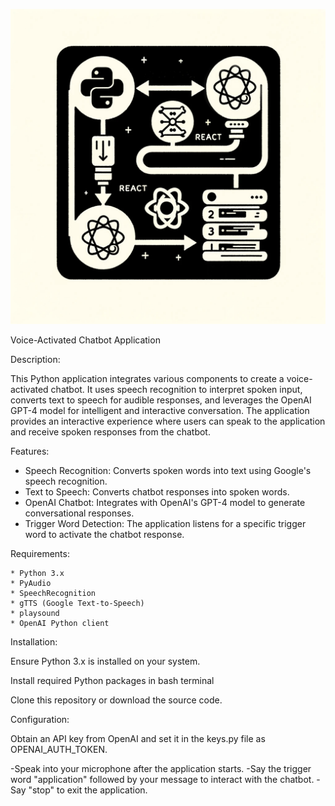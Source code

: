![Example Image](images/diagram.jpg)


Voice-Activated Chatbot Application

Description:

This Python application integrates various components to create a voice-activated chatbot. It uses speech recognition to interpret spoken input, converts text to speech for audible responses, and leverages the OpenAI GPT-4 model for intelligent and interactive conversation. The application provides an interactive experience where users can speak to the application and receive spoken responses from the chatbot.

Features:

- Speech Recognition: Converts spoken words into text using Google's speech recognition.
- Text to Speech: Converts chatbot responses into spoken words.
- OpenAI Chatbot: Integrates with OpenAI's GPT-4 model to generate conversational responses.
- Trigger Word Detection: The application listens for a specific trigger word to activate the chatbot response.

Requirements:

    * Python 3.x
    * PyAudio
    * SpeechRecognition
    * gTTS (Google Text-to-Speech)
    * playsound
    * OpenAI Python client

Installation:

Ensure Python 3.x is installed on your system.

Install required Python packages in bash terminal

Clone this repository or download the source code.

Configuration:

Obtain an API key from OpenAI and set it in the keys.py file as OPENAI_AUTH_TOKEN.


-Speak into your microphone after the application starts.
-Say the trigger word "application" followed by your message to interact with the chatbot.
-Say "stop" to exit the application.


